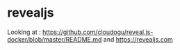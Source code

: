 # revealjs

Looking at : https://github.com/cloudogu/reveal.js-docker/blob/master/README.md
and https://revealjs.com
